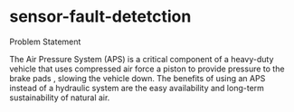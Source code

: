 # sensor-fault-detetction
Problem Statement


The Air Pressure System (APS) is a critical component of a heavy-duty vehicle that uses compressed air force a piston to provide pressure to the brake pads , slowing the vehicle down. The benefits of using an APS instead of a hydraulic system are the easy availability and long-term sustainability of natural air. 
